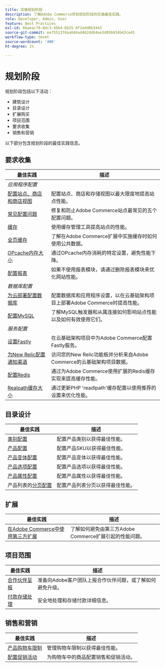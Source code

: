 ```yaml
---
title: 实施规划阶段
description: 了解Adobe Commerce项目规划阶段的实施最佳实践。
role: Developer, Admin, User
feature: Best Practices
exl-id: 6baeac79-8dc3-45b4-bb25-8f2add8b3443
source-git-commit: ee7551374aa6d4ad462dd64ee3d05b934b43ce45
workflow-type: tm+mt
source-wordcount: '406'
ht-degree: 1%

---
```


# 规划阶段

规划阶段包括以下活动：

- 建筑设计
- 目录设计
- 扩展购买
- 项目范围
- 要求收集
- 销售和营销

以下部分包含规划阶段的最佳实践信息。

## 要求收集

<table>
<thead>
  <tr>
    <th>最佳实践</th>
    <th>描述</th>
  </tr>
</thead>
<tbody>
  <tr>
    <td colspan="2"><em>应用程序配置</em></td>
  </tr>
  <tr>
    <td><a href="sites-stores-store-views.md">配置站点、商店和商店视图</a></td>
    <td>配置站点、商店和存储视图以最大限度地提高站点性能。</td>
  </tr>
  <tr>
    <td><a href="https://business.adobe.com/blog/how-to/the-usual-suspects-5-configuration-issues-to-maximize-your-peak-sales">常见配置问题</a></td>
    <td>修复和防止Adobe Commerce站点最常见的五个配置问题。</td>
  </tr>
  <tr>
    <td><a href="https://experienceleague.adobe.com/docs/commerce-admin/systems/tools/cache-management.html">缓存</a></td>
    <td>使用缓存管理工具提高站点的性能。</td>
  </tr>
  <tr>
    <td><a href="https://developer.adobe.com/commerce/php/development/cache/page/public-content/">全页缓存</a></td>
    <td>了解在Adobe Commerce扩展中实施缓存时如何使用公共数据。</td>
  </tr>
  <tr>
    <td><a href="opcache-memory-size.md">OPcache内存大小</a></td>
    <td>通过OPcache内存消耗的特定设置，避免性能下降。</td>
  </tr>
  <tr>
    <td><a href="reporting-configuration.md">配置报表</a></td>
    <td>如果不使用报表模块，请通过删除报表模块来优化网站性能。</td>
  </tr>
  <tr>
    <td colspan="2"><em>数据库配置</em></td>
  </tr>
  <tr>
    <td><a href="database-on-cloud.md">为云部署配置数据库</a></td>
    <td>配置数据库和应用程序设置，以在云基础架构项目上部署Adobe Commerce时提高性能。</td>
  </tr>
  <tr>
    <td><a href="mysql-configuration.md">配置MySQL</a></td>
    <td>了解MySQL触发器和从属连接如何影响站点性能以及如何有效使用它们。</td>
  </tr>
  <tr>
    <td colspan="2"><em>服务配置</em></td>
  </tr>
  <tr>
    <td><a href="https://experienceleague.adobe.com/docs/commerce-cloud-service/user-guide/cdn/setup-fastly/fastly-configuration.html">设置Fastly</a></td>
    <td>在云基础架构项目中为Adobe Commerce配置Fastly服务。</td>
  </tr>
  <tr>
    <td><a href="https://experienceleague.adobe.com/docs/commerce-cloud-service/user-guide/monitor/new-relic.html">为New Relic配置通知渠道</a></td>
    <td>访问您的New Relic功能板并分析来自Adobe Commerce的云基础架构项目数据。</td>
  </tr>
  <tr>
    <td><a href="redis-service-configuration.md">配置Redis</a></td>
    <td>通过为Adobe Commerce使用扩展的Redis缓存实现来提高缓存性能。</td>
  </tr>
  <tr>
    <td><a href="realpath-cache-size.md">Realpath缓存大小</a></td>
    <td>通过更新PHP 'readlpath'缓存配置以使用推荐的设置来优化性能。</td>
  </tr>
</tbody>
</table>

## 目录设计

| 最佳实践 | 描述 |
|---------------------------------------------------------------------------------------------------|---------------------------------------------------------------|
| [类别配置](catalog-management.md#category-limits) | 配置产品类别以获得最佳性能。 |
| [产品配置&#x200B;](catalog-management.md#product-sku-limits) | 配置产品SKU以获得最佳性能。 |
| [产品变体配置](catalog-management.md#product-variations) | 配置产品变体以获得最佳性能。 |
| [产品选项配置](catalog-management.md#product-options) | 配置产品选项以获得最佳性能。 |
| [产品属性配置&#x200B;](catalog-management.md#product-attributes) | 配置产品属性以获得最佳性能。 |
| 产品列表的[分页配置](catalog-management.md#product-listing-pagination) | 配置产品列表分页以获得最佳性能。 |

## 扩展

| 最佳实践 | 描述 |
|-----------------------------------------------------------------|----------------------------------------------------------------------------------------|
| [在Adobe Commerce中使用第三方扩展](extensions.md) | 了解如何避免由第三方Adobe Commerce扩展引起的性能问题。 |

## 项目范围

| 最佳实践 | 描述 |
|--------------------------------------------------------------|--------------------------------------------------------------------------------------------------------------|
| [合作伙伴呈报](partner-escalation.md) | 准备向Adobe客户团队上报合作伙伴问题，或了解如何避免升级。 |
| [付款存储处理](payment-processing-storage.md) | 安全地处理和存储付款详细信息。 |

## 销售和营销

| 最佳实践 | 描述 |
|------------------------------------------------------------|--------------------------------------------------------------|
| [产品购物车限制](catalog-management.md#cart-limits) | 管理购物车限制以获得最佳性能。 |
| [配置促销活动](catalog-management.md#promotions) | 为购物车中的商品配置销售和促销活动。 |
